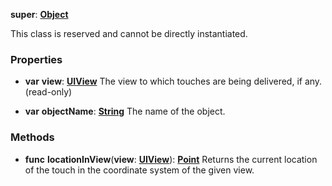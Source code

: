 **super**: **[Object](../gravity/object.md)**

This class is reserved and cannot be directly instantiated.





### Properties

* **var** **view**: **[UIView](UIView.md)**
The view to which touches are being delivered, if any. \(read-only\)

* **var** **objectName**: **[String](../gravity/string.md)**
The name of the object.



### Methods

* **func** **locationInView**(**view**: **[UIView](UIView.md)**): <strong>[Point](Point.md)</strong> 
Returns the current location of the touch in the coordinate system of the given view.





